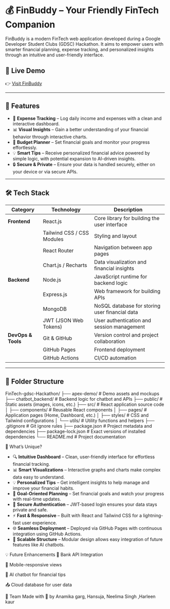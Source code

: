 # 💰 FinBuddy – Your Friendly FinTech Companion

FinBuddy is a modern FinTech web application developed during a Google Developer Student Clubs (GDSC) Hackathon. It aims to empower users with smarter financial planning, expense tracking, and personalized insights through an intuitive and user-friendly interface.​

## 🚀 Live Demo

👉 [Visit FinBuddy](https://neelima-singh07.github.io/FinTech-gdsc-Hackathon) 

---

## 🌟 Features

- 🧾 **Expense Tracking** – Log daily income and expenses with a clean and interactive dashboard.
- 📊 **Visual Insights** – Gain a better understanding of your financial behavior through interactive charts.
- 🎯 **Budget Planner** – Set financial goals and monitor your progress effortlessly.
- 💡 **Smart Tips** – Receive personalized financial advice powered by simple logic, with potential expansion to AI-driven insights.
- 🔒 **Secure & Private** – Ensure your data is handled securely, either on your device or via secure APIs.

---

## 🛠️ Tech Stack

| Category     | Technology                     | Description                                      |
|--------------|---------------------------------|--------------------------------------------------|
| **Frontend** | React.js                        | Core library for building the user interface     |
|              | Tailwind CSS / CSS Modules      | Styling and layout                               |
|              | React Router                    | Navigation between app pages                     |
|              | Chart.js / Recharts             | Data visualization and financial insights        |
| **Backend**  | Node.js                         | JavaScript runtime for backend logic             |
|              | Express.js                      | Web framework for building APIs                  |
|              | MongoDB                         | NoSQL database for storing user financial data   |
|              | JWT (JSON Web Tokens)           | User authentication and session management       |
| **DevOps & Tools** | Git & GitHub              | Version control and project collaboration        |
|              | GitHub Pages                    | Frontend deployment                              |
|              | GitHub Actions                  | CI/CD automation                                 |


---

## 📁 Folder Structure

FinTech-gdsc-Hackathon/
├── apex-demo/             # Demo assets and mockups
├── chatbot_backend/       # Backend logic for chatbot and APIs
├── public/                # Static assets (images, icons, etc.)
├── src/                   # React application source code
│   ├── components/        # Reusable React components
│   ├── pages/             # Application pages (Home, Dashboard, etc.)
│   ├── styles/            # CSS and Tailwind configurations
│   └── utils/             # Utility functions and helpers
├── .gitignore             # Git ignore rules
├── package.json           # Project metadata and dependencies
├── package-lock.json      # Exact versions of installed dependencies
└── README.md              # Project documentation



🧠 What’s Unique?
- 🔍 **Intuitive Dashboard** – Clean, user-friendly interface for effortless financial tracking.
- 📊 **Smart Visualizations** – Interactive graphs and charts make complex data easy to understand.
- 💡 **Personalized Tips** – Get intelligent insights to help manage and improve your financial habits.
- 🎯 **Goal-Oriented Planning** – Set financial goals and watch your progress with real-time updates.
- 🔐 **Secure Authentication** – JWT-based login ensures your data stays private and safe.
- ⚡ **Fast & Responsive** – Built with React and Tailwind CSS for a lightning-fast user experience.
- 🌐 **Seamless Deployment** – Deployed via GitHub Pages with continuous integration using GitHub Actions.
- 🧠 **Scalable Structure** – Modular design allows easy integration of future features like AI chatbots.

💡 Future Enhancements
🔗 Bank API Integration

📱 Mobile-responsive views

🤖 AI chatbot for financial tips

📤 Cloud database for user data

🤝 Team
Made with 💙 by Anamika garg, Hansuja, Neelima Singh ,Harleen kaur 

